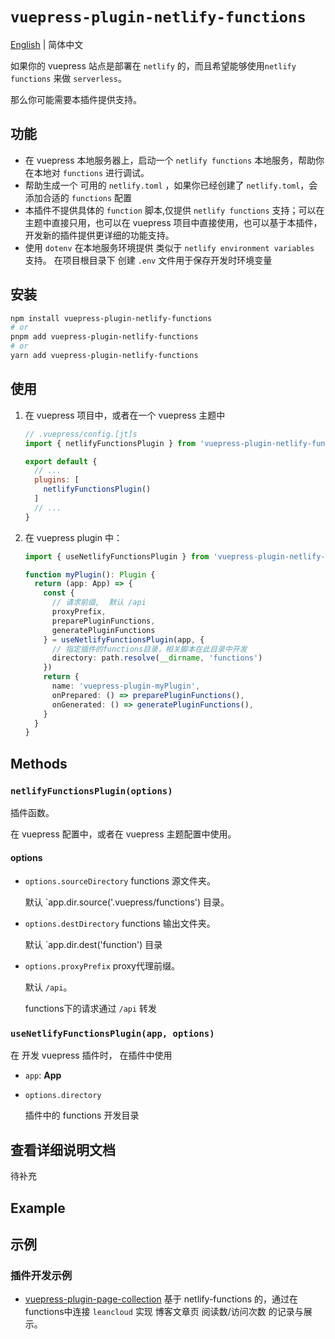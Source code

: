 # `vuepress-plugin-netlify-functions`

[English](./README.en-US.md) | 简体中文

如果你的 vuepress 站点是部署在 `netlify` 的，而且希望能够使用`netlify functions` 来做 `serverless`。

那么你可能需要本插件提供支持。

## 功能

- 在 vuepress 本地服务器上，启动一个 `netlify functions` 本地服务，帮助你在本地对 `functions` 进行调试。
- 帮助生成一个 可用的 `netlify.toml` ，如果你已经创建了 `netlify.toml`，会添加合适的 `functions` 配置
- 本插件不提供具体的 `function` 脚本,仅提供 `netlify functions` 支持；可以在主题中直接只用，也可以在 vuepress 项目中直接使用，也可以基于本插件，开发新的插件提供更详细的功能支持。
- 使用 `dotenv` 在本地服务环境提供 类似于 `netlify environment variables` 支持。 在项目根目录下 创建 `.env` 文件用于保存开发时环境变量

## 安装

```sh
npm install vuepress-plugin-netlify-functions
# or
pnpm add vuepress-plugin-netlify-functions
# or
yarn add vuepress-plugin-netlify-functions
```

## 使用

1. 在 vuepress 项目中，或者在一个 vuepress 主题中

   ``` js
   // .vuepress/config.[jt]s
   import { netlifyFunctionsPlugin } from 'vuepress-plugin-netlify-functions'

   export default {
     // ...
     plugins: [
       netlifyFunctionsPlugin()
     ]
     // ...
   }
   ```

2. 在 vuepress plugin 中：

   ``` ts
   import { useNetlifyFunctionsPlugin } from 'vuepress-plugin-netlify-functions'

   function myPlugin(): Plugin {
     return (app: App) => {
       const {
         // 请求前缀,  默认 /api
         proxyPrefix,
         preparePluginFunctions,
         generatePluginFunctions
       } = useNetlifyFunctionsPlugin(app, {
         // 指定插件的functions目录，相关脚本在此目录中开发
         directory: path.resolve(__dirname, 'functions')
       })
       return {
         name: 'vuepress-plugin-myPlugin',
         onPrepared: () => preparePluginFunctions(),
         onGenerated: () => generatePluginFunctions(),
       }
     }
   }
   ```

## Methods

### `netlifyFunctionsPlugin(options)`

插件函数。

在 vuepress 配置中，或者在 vuepress 主题配置中使用。

#### options

- `options.sourceDirectory` functions 源文件夹。

  默认 `app.dir.source('.vuepress/functions') 目录。

- `options.destDirectory` functions 输出文件夹。

  默认 `app.dir.dest('function') 目录

- `options.proxyPrefix` proxy代理前缀。

  默认 `/api`。

  functions下的请求通过 `/api` 转发

### `useNetlifyFunctionsPlugin(app, options)`

在 开发 vuepress 插件时， 在插件中使用

- `app`: **App**

- `options.directory`

  插件中的 functions 开发目录

## 查看详细说明文档

待补充

## Example

## 示例

### 插件开发示例

- [vuepress-plugin-page-collection](https://github.com/pengzhanbo/vuepress-theme-plume/tree/main/packages/plugin-page-collection)
  基于 netlify-functions 的，通过在 functions中连接 `leancloud` 实现 博客文章页 阅读数/访问次数 的记录与展示。

